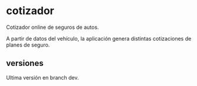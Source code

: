 # cotizador
Cotizador online de seguros de autos.

A partir de datos del vehículo, la aplicación genera distintas cotizaciones de planes de seguro.

## versiones
Ultima versión en branch dev.

